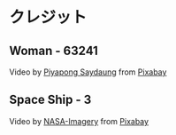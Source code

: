 # クレジット

## Woman - 63241

Video by <a href="https://pixabay.com/ja/users/piyapong89-7158719/?utm_source=link-attribution&amp;utm_medium=referral&amp;utm_campaign=image&amp;utm_content=63241">Piyapong Saydaung</a> from <a href="https://pixabay.com/ja/?utm_source=link-attribution&amp;utm_medium=referral&amp;utm_campaign=image&amp;utm_content=63241">Pixabay</a>


## Space Ship - 3
Video by <a href="https://pixabay.com/ja/users/nasa-imagery-10/?utm_source=link-attribution&amp;utm_medium=referral&amp;utm_campaign=image&amp;utm_content=3">NASA-Imagery</a> from <a href="https://pixabay.com/ja/?utm_source=link-attribution&amp;utm_medium=referral&amp;utm_campaign=image&amp;utm_content=3">Pixabay</a>
